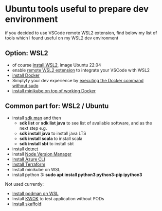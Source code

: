 # Ubuntu tools useful to prepare dev environment

if you decided to use VSCode remote WSL2 extension, find below my list of tools which I found useful on my WSL2 dev environment

## Option: WSL2
- of course [install WSL2](https://docs.microsoft.com/en-us/windows/wsl/install-win10), image Ubuntu 22.04
- enable [remote WSL2 extension](https://marketplace.visualstudio.com/items?itemName=ms-vscode-remote.remote-wsl) to integrate your VSCode with WSL2
- [install Docker](https://dev.to/luckierdodge/how-to-install-and-use-docker-in-wsl2-217l)
- Simplyfy your dev experience by [executing the Docker command without sudo](https://www.digitalocean.com/community/tutorials/how-to-install-and-use-docker-on-ubuntu-22-04#step-2-executing-the-docker-command-without-sudo-optional)
- [install minikube on top of working Docker](https://minikube.sigs.k8s.io/docs/start/)

## Common part for: WSL2 / Ubuntu
- install [sdk man](https://sdkman.io/install) and then
  - **sdk list** or **sdk list java** to see list of available software, and as the next step e.g.
  - **sdk install java** to install java LTS
  - **sdk install scala** to install scala
  - **sdk install sbt** to install sbt
- install [dotnet](https://docs.microsoft.com/en-us/dotnet/core/install/linux-ubuntu)
- install [Node Version Manager](https://github.com/nvm-sh/nvm)
- [Install Azure CLI](https://docs.microsoft.com/en-us/cli/azure/install-azure-cli-apt)
- [Install Terraform](https://www.terraform.io/downloads)
- Install minikube on WSL
- install python 3: **sudo apt install python3 python3-pip ipython3**

Not used currently:
- [Install podman on WSL](https://www.redhat.com/sysadmin/podman-windows-wsl2)
- Install [KWOK](https://kwok.sigs.k8s.io/) to test application without PODs
- [Install skaffold](https://skaffold.dev/docs/install/)
